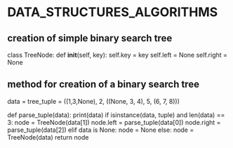 # DATA_STRUCTURES_ALGORITHMS
## creation of simple binary search tree
class TreeNode:
    def __init__(self, key):
        self.key = key
        self.left = None
        self.right = None
        
## method for creation of a binary search tree

data = tree_tuple = ((1,3,None), 2, ((None, 3, 4), 5, (6, 7, 8)))

def parse_tuple(data):
    print(data)
    if isinstance(data, tuple) and len(data) == 3:
        node = TreeNode(data[1])
        node.left = parse_tuple(data[0])
        node.right = parse_tuple(data[2])
    elif data is None:
        node = None
    else:
        node = TreeNode(data)
    return node

